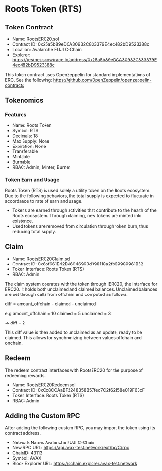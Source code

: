 # Roots Token (RTS)

## Token Contract
- Name: RootsERC20.sol
- Contract ID: 0x25a5b89eDCA30932C833379E4ec482bD9523388c
- Location: Avalanche FUJI C-Chain
- Explorer: https://testnet.snowtrace.io/address/0x25a5b89eDCA30932C833379E4ec482bD9523388c

This token contract uses OpenZeppelin for standard implementations of ERC.
See the following: https://github.com/OpenZeppelin/openzeppelin-contracts

## Tokenomics
### Features
- Name: Roots Token
- Symbol: RTS
- Decimals: 18
- Max Supply: None
- Expiration: None
- Transferable
- Mintable
- Burnable
- RBAC: Admin, Minter, Burner

### Token Earn and Usage
Roots Token (RTS) is used solely a utility token on the Roots ecosystem. Due to the following behaviors, the total supply is expected to fluctuate in accordance to rate of earn and usage.
- Tokens are earned through activities that contribute to the health of the Roots ecosystem. Through claiming, new tokens are minted into existence.
- Used tokens are removed from circulation through token burn, thus reducing total supply.


## Claim
- Name: RootsERC20Claim.sol
- Contract ID: 0x6bf661E42B46046993d398118a2fbB9989961B52
- Token Interface: Roots Token (RTS)
- RBAC: Admin

The claim system operates with the token through IERC20, the interface for ERC20. It holds both unclaimed and claimed balances. Unclaimed balances are set through calls from offchain and computed as follows:

diff = amount_offchain - claimed - unclaimed

e.g
amount_offchain = 10
claimed = 5
unclaimed = 3

-> diff = 2

This diff value is then added to unclaimed as an update, ready to be claimed. This allows for synchronizing between values offchain and onchain.


## Redeem
The redeem contract interfaces with RootsERC20 for the purpose of redeeming rewards.
- Name: RootsERC20Redeem.sol
- Contract ID: 0xCc8CCAaBF2248358B57fec7C2f62158e019F63cF
- Token Interface: Roots Token (RTS)
- RBAC: Admin


## Adding the Custom RPC
After adding the following custom RPC, you may import the token using its contract address.
- Network Name: Avalanche FUJI C-Chain
- New RPC URL: https://api.avax-test.network/ext/bc/C/rpc
- ChainID: 43113
- Symbol: AVAX
- Block Explorer URL: https://cchain.explorer.avax-test.network
